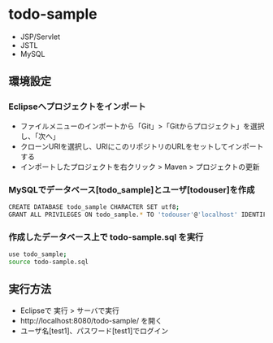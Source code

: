 # todo-sample
- JSP/Servlet
- JSTL
- MySQL

## 環境設定
### Eclipseへプロジェクトをインポート  
- ファイルメニューのインポートから「Git」>「Gitからプロジェクト」を選択し、「次へ」
- クローンURIを選択し、URIにこのリポジトリのURLをセットしてインポートする
- インポートしたプロジェクトを右クリック > Maven > プロジェクトの更新
### MySQLでデータベース[todo_sample]とユーザ[todouser]を作成
```sh
CREATE DATABASE todo_sample CHARACTER SET utf8;
GRANT ALL PRIVILEGES ON todo_sample.* TO 'todouser'@'localhost' IDENTIFIED BY 'todouser';
```
### 作成したデータベース上で todo-sample.sql を実行
```sh
use todo_sample;
source todo-sample.sql
```
## 実行方法
- Eclipseで 実行 > サーバで実行
- http://localhost:8080/todo-sample/  を開く
- ユーザ名[test1]、パスワード[test1]でログイン
